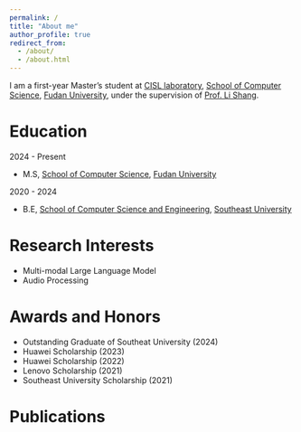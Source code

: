 ```yaml
---
permalink: /
title: "About me"
author_profile: true
redirect_from: 
  - /about/
  - /about.html
---
```


I am a first-year Master’s student at [CISL laboratory](https://cscw.fudan.edu.cn/), [School of Computer Science](https://cs.fudan.edu.cn/), [Fudan University](https://www.fudan.edu.cn/), under the supervision of [Prof. Li Shang](https://cscw.fudan.edu.cn/lishang/).

Education
======

2024 - Present  
* M.S, [School of Computer Science](https://cs.fudan.edu.cn/), [Fudan University](https://www.fudan.edu.cn/)


2020 - 2024  
* B.E, [School of Computer Science and Engineering](https://cse.seu.edu.cn/), [Southeast University](https://www.seu.edu.cn/)




Research Interests
======
<ul>
<li>Multi-modal Large Language Model</li>
<li>Audio Processing</li>
</ul>


Awards and Honors
======

* Outstanding Graduate of Southeat University (2024)
* Huawei Scholarship (2023)
* Huawei Scholarship (2022)  
* Lenovo Scholarship (2021)
* Southeast University Scholarship (2021)

Publications
======


